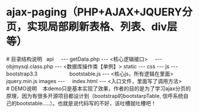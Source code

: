 # ajax-paging（PHP+AJAX+JQUERY分页，实现局部刷新表格、列表、div层等）
# 目录结构说明
    api
      --- getData.php --- <核心逻辑接口>
      --- objmysql.class.php --- <数据库操作类【单例】>
    static
      --- css
                 ---
           js
                 ---  bootstrap3.3
                      bootstable.js --- <核心js，所有逻辑在里面>
                      jquery.min.js
            images
                 ---
     index.html --- <入口文件，里面写了调用方法>
# DEMO说明
    本demo只是基本实现了效果，作者的目的是为了学习ajax分页的原理，因为有很多开源项目都设计到（bootstrap的bootstarpTable, 信呼系统自己的bootstable.....）。也就是说代码写的不好，该吐槽就吐槽吧！